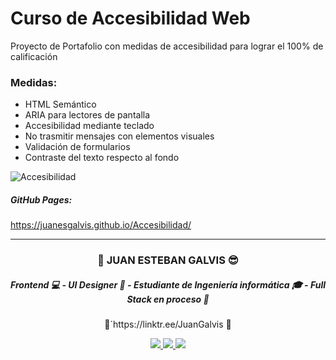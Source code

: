 # Curso de Accesibilidad Web

Proyecto de Portafolio con medidas de accesibilidad para lograr el 100% de calificación

### Medidas:
- HTML Semántico
- ARIA para lectores de pantalla
- Accesibilidad mediante teclado
- No trasmitir mensajes con elementos visuales
- Validación de formularios
- Contraste del texto respecto al fondo

![Accesibilidad](https://i.ibb.co/khSCmQ8/Calificacion.png "Accesibilidad")

##### GitHub Pages:
https://juanesgalvis.github.io/Accesibilidad/

------------



<h3 align="center"> 🚀 JUAN ESTEBAN GALVIS 😎 </h3>
<h5 align="center"> Frontend 💻 - UI Designer 🎨 - Estudiante de Ingeniería informática 🎓 - Full Stack en proceso 🧠 </h5>
<p align="center">
	🌲´https://linktr.ee/JuanGalvis 🌲
</p>

<p align="center"> <a href="https://twitter.com/JuanEGalvis"> <img src="https://img.icons8.com/fluent/48/000000/twitter.png" /> </a> <a href="https://www.linkedin.com/in/juanegalvis/"> <img src="https://img.icons8.com/color/48/000000/linkedin.png" /> </a> <a href="https://www.instagram.com/juanesgalvisb/"> <img src="https://img.icons8.com/fluent/48/000000/instagram-new.png" /> </a>
</p>
